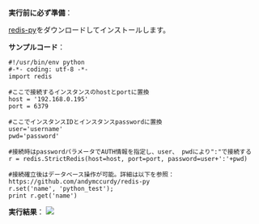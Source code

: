 ﻿**実行前に必ず準備**：

[redis-py](https://github.com/andymccurdy/redis-py?spm=5176.730001.3.11.WvETSA)をダウンロードしてインストールします。


**サンプルコード**：

```
#!/usr/bin/env python 
#-*- coding: utf-8 -*- 
import redis 

#ここで接続するインスタンスのhostとportに置換 
host = '192.168.0.195' 
port = 6379 

#ここでインスタンスIDとインスタンスpasswordに置換 
user='username' 
pwd='password' 

#接続時はpasswordパラメータでAUTH情報を指定し、user、 pwdにより":"で接続する 
r = redis.StrictRedis(host=host, port=port, password=user+':'+pwd) 

#接続確立後はデータベース操作が可能。詳細は以下を参照：https://github.com/andymccurdy/redis-py 
r.set('name', 'python_test'); 
print r.get('name')
```

**実行結果**：
![](//qzonestyle.gtimg.cn/qzone/vas/opensns/res/img/Pythpon-1.png)
